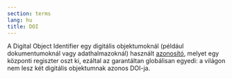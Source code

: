 ```yaml
---
section: terms
lang: hu
title: DOI
---
```


A Digital Object Identifier egy digitális objektumoknál (például dokumentumoknál vagy adathalmazoknál) használt [azonosító](../identifier/), melyet egy központi regiszter oszt ki, ezáltal az garantáltan globálisan egyedi: a világon nem lesz két digitális objektumnak azonos DOI-ja.
